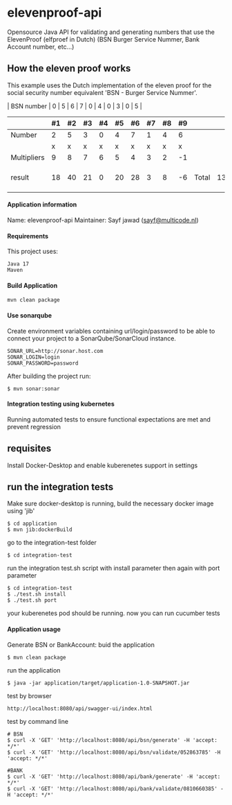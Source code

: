 # elevenproof-api

Opensource Java API for validating and generating numbers that use the ElevenProof (elfproef in
Dutch) (BSN Burger Service Nummer, Bank Account number, etc...)

## How the eleven proof works
This example uses the Dutch implementation of the eleven proof for the social security number 
equivalent 'BSN - Burger Service Nummer'.  

| BSN number  | 0 | 5 | 6 | 7 | 0 | 4 | 0 | 3 | 0 | 5 |

|             | #1  | #2  | #3  | #4  | #5  | #6  | #7  | #8  | #9  |        |     |        |   |
|-------------|-----|-----|-----|-----|-----|-----|-----|-----|-----|--------|-----|--------|---|
| Number      | 2   | 5   | 3   | 0   | 4   | 7   | 1   | 4   | 6   |        |     |        |   |
|             | x   | x   | x   | x   | x   | x   | x   | x   | x   |        |     |        |   |
| Multipliers | 9   | 8   | 7   | 6   | 5   | 4   | 3   | 2   | -1  |        |     |        |   |
| result      | 18  | 40  | 21  | 0   | 20  | 28  | 3   | 8   | -6  | Total  | 132 | % 11 = | 0 |

#### Application information

Name: elevenproof-api
Maintainer: Sayf jawad ([sayf@multicode.nl](mailto:sayf@multicode.nl))

#### Requirements

This project uses:

```
Java 17
Maven
```

#### Build Application
```
mvn clean package
```

#### Use sonarqube
Create environment variables containing url/login/password to be able to connect your project to a
SonarQube/SonarCloud instance.
``` 
SONAR_URL=http://sonar.host.com
SONAR_LOGIN=login
SONAR_PASSWORD=password
```
After building the project run:
```
$ mvn sonar:sonar
```

#### Integration testing using kubernetes
Running automated tests to ensure functional expectations are met and prevent regression

## requisites
Install Docker-Desktop and enable kuberenetes support in settings

## run the integration tests
Make sure docker-desktop is running, build the necessary docker image using 'jib'
``` 
$ cd application
$ mvn jib:dockerBuild
```
go to the integration-test folder
```
$ cd integration-test
```
run the integration test.sh script with install parameter then again with port parameter
```
$ cd integration-test
$ ./test.sh install
$ ./test.sh port
```
your kuberenetes pod should be running. now you can run cucumber tests

#### Application usage

Generate BSN or BankAccount:
buid the application 
``` 
$ mvn clean package
```
run the application 
```
$ java -jar application/target/application-1.0-SNAPSHOT.jar
```
test by browser
```
http://localhost:8080/api/swagger-ui/index.html
```
test by command line
```
# BSN 
$ curl -X 'GET' 'http://localhost:8080/api/bsn/generate' -H 'accept: */*'
$ curl -X 'GET' 'http://localhost:8080/api/bsn/validate/052863785' -H 'accept: */*'

#BANK
$ curl -X 'GET' 'http://localhost:8080/api/bank/generate' -H 'accept: */*'
$ curl -X 'GET' 'http://localhost:8080/api/bank/validate/0810660385' -H 'accept: */*'
```

